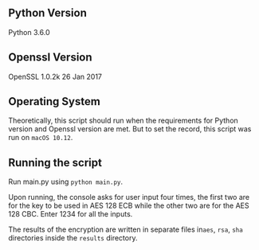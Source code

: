 ## Python Version

Python 3.6.0 



## Openssl Version

OpenSSL 1.0.2k  26 Jan 2017


## Operating System

Theoretically, this script should run when the requirements for Python version and Openssl version are met. But to set the record, this script was run on ```macOS 10.12```.


## Running the script

Run main.py using ```python main.py```. 

Upon running, the console asks for user input four times, the first two are for the key to be used in AES 128 ECB while the other two are for the AES 128 CBC. Enter 1234 for all the inputs.

The results of the encryption are written in separate files in```aes```, ```rsa```, ```sha``` directories inside the ```results``` directory.